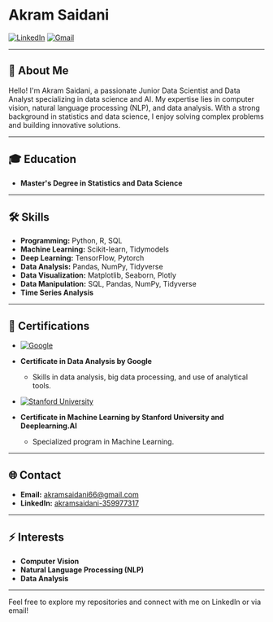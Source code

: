 # Akram Saidani



[![LinkedIn](https://img.shields.io/badge/LinkedIn-blue?style=flat&logo=linkedin)](https://www.linkedin.com/in/akram-saidani-359977317/)
[![Gmail](https://img.shields.io/badge/Gmail-red?style=flat&logo=gmail)](mailto:akramsaidani66@gmail.com)

---

## 👋 About Me

Hello! I'm Akram Saidani, a passionate Junior Data Scientist and Data Analyst specializing in data science and AI. My expertise lies in computer vision, natural language processing (NLP), and data analysis. With a strong background in statistics and data science, I enjoy solving complex problems and building innovative solutions.

---

## 🎓 Education

- **Master's Degree in Statistics and Data Science**

---

## 🛠️ Skills

- **Programming:** Python, R, SQL
- **Machine Learning:** Scikit-learn, Tidymodels
- **Deep Learning:** TensorFlow, Pytorch
- **Data Analysis:** Pandas, NumPy, Tidyverse
- **Data Visualization:** Matplotlib, Seaborn, Plotly
- **Data Manipulation:** SQL, Pandas, NumPy, Tidyverse
- **Time Series Analysis**

---

## 🌟 Certifications

- [![Google](https://img.shields.io/badge/Google-blue?style=flat&logo=google)](https://coursera.org/share/9d347c821c83e43bcedaa0c9eb426c6e)
- **Certificate in Data Analysis by Google** 
  - Skills in data analysis, big data processing, and use of analytical tools.

- [![Stanford University](https://img.shields.io/badge/Stanford%20University-red?style=flat&logo=stanford-university)](https://coursera.org/share/04a420acd82215a354c801fbc54c3f2b)
- **Certificate in Machine Learning by Stanford University and Deeplearning.AI** 
  - Specialized program in Machine Learning.

---

## 🌐 Contact

- **Email:** [akramsaidani66@gmail.com](mailto:akramsaidani66@gmail.com)
- **LinkedIn:** [akramsaidani-359977317](https://www.linkedin.com/in/akram-saidani-359977317/)

---

## ⚡ Interests

- **Computer Vision**
- **Natural Language Processing (NLP)**
- **Data Analysis**

---

Feel free to explore my repositories and connect with me on LinkedIn or via email!
